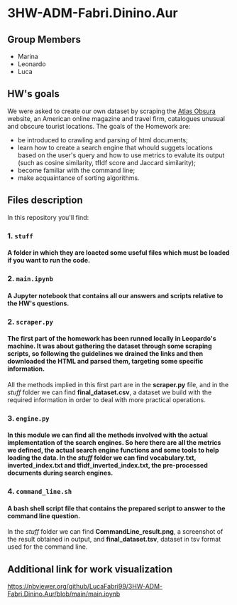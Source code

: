 # 3HW-ADM-Fabri.Dinino.Aur

## Group Members
* Marina
* Leonardo 
* Luca 

## HW's goals
We were asked to create our own dataset by scraping the [Atlas Obsura](https://www.atlasobscura.com/) website, an American online magazine and travel firm, catalogues unusual and obscure tourist locations. The goals of the Homework are:

* be introduced to crawling and parsing of html documents;
* learn how to create a search engine that whould suggets locations based on the user's query and how to use metrics to evalute its output (such as cosine similarity, tfIdf score and Jaccard similarity);
* become familiar with the command line;
* make acquaintance of sorting algorithms.

## Files description
In this repository you'll find:

### 1. `stuff`

#### A folder in which they are loacted some useful files which must be loaded if you want to run the code.

### 2. `main.ipynb`

#### A Jupyter notebook that contains all our answers and scripts relative to the HW's questions. 

### 2. `scraper.py`

#### The first part of the homework has been runned locally in Leopardo's machine. It was about gathering the dataset through some scraping scripts, so following the guidelines we drained the links and then downloaded the HTML and parsed them, targeting some specific information. 
All the methods implied in this first part are in the **scraper.py** file, and in the *stuff* folder we can find **final_dataset.csv**, a dataset we build with the required information in order to deal with more practical operations.

### 3. `engine.py`

#### In this module we can find all the methods involved with the actual implementation of the search engines. So here there are all the metrics we defined, the actual search engine functions and some tools to help loading the data. In the *stuff* folder we can find **vocabulary.txt**, **inverted_index.txt** and **tfidf_inverted_index.txt**, the pre-processed documents during search engines.

### 4. `command_line.sh`

#### A bash shell script file that contains the prepared script to answer to the command line question.
In the *stuff* folder we can find **CommandLine_result.png**, a screenshot of the result obtained in output, and **final_dataset.tsv**, dataset in tsv format used for the command line.

## Additional link for work visualization
https://nbviewer.org/github/LucaFabri99/3HW-ADM-Fabri.Dinino.Aur/blob/main/main.ipynb

